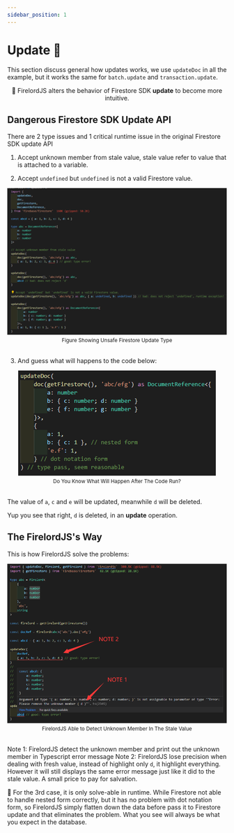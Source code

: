 ```yaml
---
sidebar_position: 1
---
```


# Update 🍃

This section discuss general how updates works, we use `updateDoc` in all the example, but it works the same for `batch.update` and `transaction.update`.

<div align='center'>
🌈 FirelordJS alters the behavior of Firestore SDK <strong>update</strong> to become more intuitive.
</div>

## Dangerous Firestore SDK Update API

There are 2 type issues and 1 critical runtime issue in the original Firestore SDK update API

1. Accept unknown member from stale value, stale value refer to value that is attached to a variable.

2. Accept `undefined` but `undefined` is not a valid Firestore value.

<div align='center'><img src='https://github.com/tylim88/FirelordJSDoc/blob/main/static/img/update1.png?raw=true' /></div>
<div align='center'><small>Figure Showing Unsafe Firestore Update Type</small></div>
<br/>

3. And guess what will happens to the code below:

<div align='center'><img src='https://github.com/tylim88/FirelordJSDoc/blob/main/static/img/update2.png?raw=true' /></div>
<div align='center'><small>Do You Know What Will Happen After The Code Run?</small></div>
<br/>

The value of `a`, `c` and `e` will be updated, meanwhile `d` will be deleted.

Yup you see that right, `d` is deleted, in an **update** operation.

## The FirelordJS's Way

This is how FirelordJS solve the problems:

<div align='center'><img src='https://github.com/tylim88/FirelordJSDoc/blob/main/static/img/update3.png?raw=true' /></div>
<div align='center'><small>FirelordJS Able to Detect Unknown Member In The Stale Value</small></div>
<br/>

Note 1: FirelordJS detect the unknown member and print out the unknown member in Typescript error message
Note 2: FirelordJS lose precision when dealing with fresh value, instead of highlight only `d`, it highlight everything. However it will still displays the same error message just like it did to the stale value. A small price to pay for salvation.

🌈 For the 3rd case, it is only solve-able in runtime. While Firestore not able to handle nested form correctly, but it has no problem with dot notation form, so FirelordJS simply flatten down the data before pass it to Firestore update and that eliminates the problem. What you see will always be what you expect in the database.
